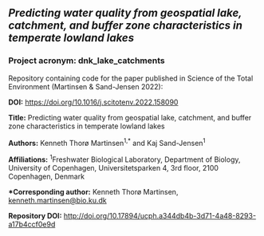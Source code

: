 ## *Predicting water quality from geospatial lake, catchment, and buffer zone characteristics in temperate lowland lakes*

### Project acronym: dnk_lake_catchments

Repository containing code for the paper published in Science of the Total Environment (Martinsen & Sand-Jensen 2022):

**DOI:** https://doi.org/10.1016/j.scitotenv.2022.158090

**Title:** Predicting water quality from geospatial lake, catchment, and buffer zone characteristics in temperate lowland lakes

**Authors:** Kenneth Thorø Martinsen<sup>1,*</sup> and Kaj Sand-Jensen<sup>1</sup>

**Affiliations:** <sup>1</sup>Freshwater Biological Laboratory, Department of Biology, University of Copenhagen, Universitetsparken 4, 3rd floor, 2100 Copenhagen, Denmark

__*Corresponding author:__ Kenneth Thorø Martinsen, kenneth.martinsen@bio.ku.dk

**Repository DOI:** http://doi.org/10.17894/ucph.a344db4b-3d71-4a48-8293-a17b4ccf0e9d
